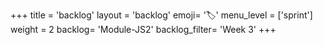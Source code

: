 +++
title = 'backlog'
layout = 'backlog'
emoji= '🏷️'
menu_level = ['sprint']
weight = 2
backlog= 'Module-JS2'
backlog_filter= 'Week 3'
+++


